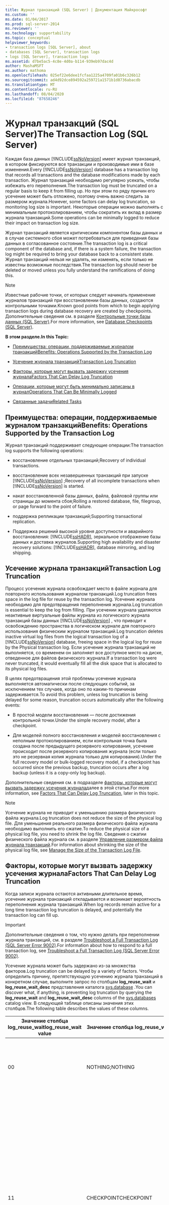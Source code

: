 ```yaml
---
title: Журнал транзакций (SQL Server) | Документация Майкрософт
ms.custom: ''
ms.date: 01/04/2017
ms.prod: sql-server-2014
ms.reviewer: ''
ms.technology: supportability
ms.topic: conceptual
helpviewer_keywords:
- transaction logs [SQL Server], about
- databases [SQL Server], transaction logs
- logs [SQL Server], transaction logs
ms.assetid: d7be5ac5-4c8e-4d0a-b114-939eb97dac4d
author: MashaMSFT
ms.author: mathoma
ms.openlocfilehash: 025ef22e6dee1fcfaa1225a4709fa01b6c326b12
ms.sourcegitcommit: ad4d92dce894592a259721a1571b1d8736abacdb
ms.translationtype: MT
ms.contentlocale: ru-RU
ms.lasthandoff: 08/04/2020
ms.locfileid: "87658246"
---
```

# <a name="the-transaction-log-sql-server"></a><span data-ttu-id="13200-102">Журнал транзакций (SQL Server)</span><span class="sxs-lookup"><span data-stu-id="13200-102">The Transaction Log (SQL Server)</span></span>
  <span data-ttu-id="13200-103">Каждая база данных [!INCLUDE[ssNoVersion](../../includes/ssnoversion-md.md)] имеет журнал транзакций, в котором фиксируются все транзакции и производимые ими в базе изменения.</span><span class="sxs-lookup"><span data-stu-id="13200-103">Every [!INCLUDE[ssNoVersion](../../includes/ssnoversion-md.md)] database has a transaction log that records all transactions and the database modifications made by each transaction.</span></span> <span data-ttu-id="13200-104">Журнал транзакций необходимо регулярно усекать, чтобы избежать его переполнения.</span><span class="sxs-lookup"><span data-stu-id="13200-104">The transaction log must be truncated on a regular basis to keep it from filling up.</span></span> <span data-ttu-id="13200-105">Но при этом по ряду причин его усечение может быть отложено, поэтому очень важно следить за размером журнала.</span><span class="sxs-lookup"><span data-stu-id="13200-105">However, some factors can delay log truncation, so monitoring log size is important.</span></span> <span data-ttu-id="13200-106">Некоторые операции можно выполнять с минимальным протоколированием, чтобы сократить их вклад в размер журнала транзакций.</span><span class="sxs-lookup"><span data-stu-id="13200-106">Some operations can be minimally logged to reduce their impact on transaction log size.</span></span>  
  
 <span data-ttu-id="13200-107">Журнал транзакций является критическим компонентом базы данных и в случае системного сбоя может потребоваться для приведения базы данных в согласованное состояние.</span><span class="sxs-lookup"><span data-stu-id="13200-107">The transaction log is a critical component of the database and, if there is a system failure, the transaction log might be required to bring your database back to a consistent state.</span></span> <span data-ttu-id="13200-108">Журнал транзакций нельзя ни удалять, ни изменять, если только не известны возможные последствия.</span><span class="sxs-lookup"><span data-stu-id="13200-108">The transaction log should never be deleted or moved unless you fully understand the ramifications of doing this.</span></span>  
  
> [!NOTE]  
>  <span data-ttu-id="13200-109">Известные рабочие точки, от которых следует начинать применение журналов транзакций при восстановлении базы данных, создаются контрольными точками.</span><span class="sxs-lookup"><span data-stu-id="13200-109">Known good points from which to begin applying transaction logs during database recovery are created by checkpoints.</span></span> <span data-ttu-id="13200-110">Дополнительные сведения см. в разделе [Контрольные точки базы данных (SQL Server)](database-checkpoints-sql-server.md).</span><span class="sxs-lookup"><span data-stu-id="13200-110">For more information, see [Database Checkpoints &#40;SQL Server&#41;](database-checkpoints-sql-server.md).</span></span>  
  
 <span data-ttu-id="13200-111">**В этом разделе.**</span><span class="sxs-lookup"><span data-stu-id="13200-111">**In this Topic:**</span></span>  
  
-   [<span data-ttu-id="13200-112">Преимущества: операции, поддерживаемые журналом транзакций</span><span class="sxs-lookup"><span data-stu-id="13200-112">Benefits: Operations Supported by the Transaction Log</span></span>](#Benefits)  
  
-   [<span data-ttu-id="13200-113">Усечение журнала транзакций</span><span class="sxs-lookup"><span data-stu-id="13200-113">Transaction Log Truncation</span></span>](#Truncation)  
  
-   [<span data-ttu-id="13200-114">Факторы, которые могут вызвать задержку усечения журнала</span><span class="sxs-lookup"><span data-stu-id="13200-114">Factors That Can Delay Log Truncation</span></span>](#FactorsThatDelayTruncation)  
  
-   [<span data-ttu-id="13200-115">Операции, которые могут быть минимально записаны в журнал</span><span class="sxs-lookup"><span data-stu-id="13200-115">Operations That Can Be Minimally Logged</span></span>](#MinimallyLogged)  
  
-   [<span data-ttu-id="13200-116">Связанные задачи</span><span class="sxs-lookup"><span data-stu-id="13200-116">Related Tasks</span></span>](#RelatedTasks)  
  
##  <a name="benefits-operations-supported-by-the-transaction-log"></a><a name="Benefits"></a><span data-ttu-id="13200-117">Преимущества: операции, поддерживаемые журналом транзакций</span><span class="sxs-lookup"><span data-stu-id="13200-117">Benefits: Operations Supported by the Transaction Log</span></span>  
 <span data-ttu-id="13200-118">Журнал транзакций поддерживает следующие операции:</span><span class="sxs-lookup"><span data-stu-id="13200-118">The transaction log supports the following operations:</span></span>  
  
-   <span data-ttu-id="13200-119">восстановление отдельных транзакций;</span><span class="sxs-lookup"><span data-stu-id="13200-119">Recovery of individual transactions.</span></span>  
  
-   <span data-ttu-id="13200-120">восстановление всех незавершенных транзакций при запуске [!INCLUDE[ssNoVersion](../../includes/ssnoversion-md.md)] ;</span><span class="sxs-lookup"><span data-stu-id="13200-120">Recovery of all incomplete transactions when [!INCLUDE[ssNoVersion](../../includes/ssnoversion-md.md)] is started.</span></span>  
  
-   <span data-ttu-id="13200-121">накат восстановленной базы данных, файла, файловой группы или страницы до момента сбоя;</span><span class="sxs-lookup"><span data-stu-id="13200-121">Rolling a restored database, file, filegroup, or page forward to the point of failure.</span></span>  
  
-   <span data-ttu-id="13200-122">поддержка репликации транзакций;</span><span class="sxs-lookup"><span data-stu-id="13200-122">Supporting transactional replication.</span></span>  
  
-   <span data-ttu-id="13200-123">Поддержка решений высокой уровня доступности и аварийного восстановления: [!INCLUDE[ssHADR](../../includes/sshadr-md.md)], зеркальное отображение базы данных и доставка журналов.</span><span class="sxs-lookup"><span data-stu-id="13200-123">Supporting high availability and disaster recovery solutions: [!INCLUDE[ssHADR](../../includes/sshadr-md.md)], database mirroring, and log shipping.</span></span>  
  
##  <a name="transaction-log-truncation"></a><a name="Truncation"></a> <span data-ttu-id="13200-124">Усечение журнала транзакций</span><span class="sxs-lookup"><span data-stu-id="13200-124">Transaction Log Truncation</span></span>  
 <span data-ttu-id="13200-125">Процесс усечения журнала освобождает место в файле журнала для повторного использования журналом транзакций.</span><span class="sxs-lookup"><span data-stu-id="13200-125">Log truncation frees space in the log file for reuse by the transaction log.</span></span> <span data-ttu-id="13200-126">Усечение журнала необходимо для предотвращения переполнения журнала.</span><span class="sxs-lookup"><span data-stu-id="13200-126">Log truncation is essential to keep the log from filling.</span></span> <span data-ttu-id="13200-127">При усечении журнала удаляются неактивные виртуальные файлы журнала из логического журнала транзакций базы данных [!INCLUDE[ssNoVersion](../../includes/ssnoversion-md.md)] , что приводит к освобождению пространства в логическом журнале для повторного использования физическим журналом транзакций.</span><span class="sxs-lookup"><span data-stu-id="13200-127">Log truncation deletes inactive virtual log files from the logical transaction log of a [!INCLUDE[ssNoVersion](../../includes/ssnoversion-md.md)] database, freeing space in the logical log for reuse by the Physical transaction log.</span></span> <span data-ttu-id="13200-128">Если усечение журнала транзакций не выполняется, со временем он заполняет все доступное место на диске, отведенное для файлов физического журнала.</span><span class="sxs-lookup"><span data-stu-id="13200-128">If a transaction log were never truncated, it would eventually fill all the disk space that is allocated to its physical log files.</span></span>  
  
 <span data-ttu-id="13200-129">В целях предотвращения этой проблемы усечение журнала выполняется автоматически после следующих событий, за исключением тех случаев, когда оно по каким-то причинам задерживается.</span><span class="sxs-lookup"><span data-stu-id="13200-129">To avoid this problem, unless log truncation is being delayed for some reason, truncation occurs automatically after the following events:</span></span>  
  
-   <span data-ttu-id="13200-130">В простой модели восстановления — после достижения контрольной точки.</span><span class="sxs-lookup"><span data-stu-id="13200-130">Under the simple recovery model, after a checkpoint.</span></span>  
  
-   <span data-ttu-id="13200-131">Для моделей полного восстановления и моделей восстановления с неполным протоколированием, если контрольная точка была создана после предыдущего резервного копирования, усечение происходит после резервного копирования журнала (если только это не резервная копия журнала только для копирования).</span><span class="sxs-lookup"><span data-stu-id="13200-131">Under the full recovery model or bulk-logged recovery model, if a checkpoint has occurred since the previous backup, truncation occurs after a log backup (unless it is a copy-only log backup).</span></span>  
  
 <span data-ttu-id="13200-132">Дополнительные сведения см. в подразделе [факторы, которые могут вызвать задержку усечения журнала](#FactorsThatDelayTruncation)далее в этой статье.</span><span class="sxs-lookup"><span data-stu-id="13200-132">For more information, see [Factors That Can Delay Log Truncation](#FactorsThatDelayTruncation), later in this topic.</span></span>  
  
> [!NOTE]  
>  <span data-ttu-id="13200-133">Усечение журнала не приводит к уменьшению размера физического файла журнала.</span><span class="sxs-lookup"><span data-stu-id="13200-133">Log truncation does not reduce the size of the physical log file.</span></span> <span data-ttu-id="13200-134">Для уменьшения реального размера физического файла журнала необходимо выполнить его сжатие.</span><span class="sxs-lookup"><span data-stu-id="13200-134">To reduce the physical size of a physical log file, you need to shrink the log file.</span></span> <span data-ttu-id="13200-135">Сведения о сжатии физического файла журнала см. в разделе [Управление размером файла журнала транзакций](manage-the-size-of-the-transaction-log-file.md).</span><span class="sxs-lookup"><span data-stu-id="13200-135">For information about shrinking the size of the physical log file, see [Manage the Size of the Transaction Log File](manage-the-size-of-the-transaction-log-file.md).</span></span>  
  
##  <a name="factors-that-can-delay-log-truncation"></a><a name="FactorsThatDelayTruncation"></a><span data-ttu-id="13200-136">Факторы, которые могут вызвать задержку усечения журнала</span><span class="sxs-lookup"><span data-stu-id="13200-136">Factors That Can Delay Log Truncation</span></span>  
 <span data-ttu-id="13200-137">Когда записи журнала остаются активными длительное время, усечение журнала транзакций откладывается и возникает вероятность переполнения журнала транзакций.</span><span class="sxs-lookup"><span data-stu-id="13200-137">When log records remain active for a long time transaction log truncation is delayed, and potentially the transaction log can fill up.</span></span>  
  
> [!IMPORTANT]  
>  <span data-ttu-id="13200-138">Дополнительные сведения о том, что нужно делать при переполнении журнала транзакций, см. в разделе [Troubleshoot a Full Transaction Log &#40;SQL Server Error 9002&#41;](troubleshoot-a-full-transaction-log-sql-server-error-9002.md).</span><span class="sxs-lookup"><span data-stu-id="13200-138">For information about how to respond to a full transaction log, see [Troubleshoot a Full Transaction Log &#40;SQL Server Error 9002&#41;](troubleshoot-a-full-transaction-log-sql-server-error-9002.md).</span></span>  
  
 <span data-ttu-id="13200-139">Усечение журнала может быть задержано из-за множества факторов.</span><span class="sxs-lookup"><span data-stu-id="13200-139">Log truncation can be delayed by a variety of factors.</span></span> <span data-ttu-id="13200-140">Чтобы определить причину, препятствующую усечению журнала транзакций в конкретном случае, выполните запрос по столбцам **log_reuse_wait** и **log_reuse_wait_desc** представления каталога [sys.database](/sql/relational-databases/system-catalog-views/sys-databases-transact-sql) .</span><span class="sxs-lookup"><span data-stu-id="13200-140">You can discover what, if anything, is preventing log truncation by querying the **log_reuse_wait** and **log_reuse_wait_desc** columns of the [sys.databases](/sql/relational-databases/system-catalog-views/sys-databases-transact-sql) catalog view.</span></span> <span data-ttu-id="13200-141">В следующей таблице описаны значения этих столбцов.</span><span class="sxs-lookup"><span data-stu-id="13200-141">The following table describes the values of these columns.</span></span>  
  
|<span data-ttu-id="13200-142">Значение столбца log_reuse_wait</span><span class="sxs-lookup"><span data-stu-id="13200-142">log_reuse_wait value</span></span>|<span data-ttu-id="13200-143">Значение столбца log_reuse_wait_desc</span><span class="sxs-lookup"><span data-stu-id="13200-143">log_reuse_wait_desc value</span></span>|<span data-ttu-id="13200-144">Описание</span><span class="sxs-lookup"><span data-stu-id="13200-144">Description</span></span>|  
|----------------------------|----------------------------------|-----------------|  
|<span data-ttu-id="13200-145">0</span><span class="sxs-lookup"><span data-stu-id="13200-145">0</span></span>|<span data-ttu-id="13200-146">NOTHING;</span><span class="sxs-lookup"><span data-stu-id="13200-146">NOTHING</span></span>|<span data-ttu-id="13200-147">В данный момент существует один или более виртуальных файлов журнала, доступных для повторного использования.</span><span class="sxs-lookup"><span data-stu-id="13200-147">Currently there are one or more reusable virtual log files.</span></span>|  
|<span data-ttu-id="13200-148">1</span><span class="sxs-lookup"><span data-stu-id="13200-148">1</span></span>|<span data-ttu-id="13200-149">CHECKPOINT</span><span class="sxs-lookup"><span data-stu-id="13200-149">CHECKPOINT</span></span>|<span data-ttu-id="13200-150">С момента последнего усечения журнала не было новых контрольных точек, либо заголовок журнала не перемещался за пределы виртуального файла журнала.</span><span class="sxs-lookup"><span data-stu-id="13200-150">No checkpoint has occurred since the last log truncation, or the head of the log has not yet moved beyond a virtual log file.</span></span> <span data-ttu-id="13200-151">(Все модели восстановления)</span><span class="sxs-lookup"><span data-stu-id="13200-151">(All recovery models)</span></span><br /><br /> <span data-ttu-id="13200-152">Это широко распространенная причина задержки усечения журнала.</span><span class="sxs-lookup"><span data-stu-id="13200-152">This is a routine reason for delaying log truncation.</span></span> <span data-ttu-id="13200-153">Дополнительные сведения см. в разделе [Контрольные точки базы данных (SQL Server)](database-checkpoints-sql-server.md).</span><span class="sxs-lookup"><span data-stu-id="13200-153">For more information, see [Database Checkpoints &#40;SQL Server&#41;](database-checkpoints-sql-server.md).</span></span>|  
|<span data-ttu-id="13200-154">2</span><span class="sxs-lookup"><span data-stu-id="13200-154">2</span></span>|<span data-ttu-id="13200-155">LOG_BACKUP</span><span class="sxs-lookup"><span data-stu-id="13200-155">LOG_BACKUP</span></span>|<span data-ttu-id="13200-156">Требуется выполнить резервное копирование журналов, поскольку лишь после этого журнал транзакций может быть усечен.</span><span class="sxs-lookup"><span data-stu-id="13200-156">A log backup is required before the transaction log can be truncated.</span></span> <span data-ttu-id="13200-157">(Только для моделей полного восстановления и моделей восстановления с неполным протоколированием)</span><span class="sxs-lookup"><span data-stu-id="13200-157">(Full or bulk-logged recovery models only)</span></span><br /><br /> <span data-ttu-id="13200-158">После завершения создания следующей резервной копии журнала некоторое пространство журнала может освободиться для повторного использования.</span><span class="sxs-lookup"><span data-stu-id="13200-158">When the next log backup is completed, some log space might become reusable.</span></span>|  
|<span data-ttu-id="13200-159">3</span><span class="sxs-lookup"><span data-stu-id="13200-159">3</span></span>|<span data-ttu-id="13200-160">ACTIVE_BACKUP_OR_RESTORE</span><span class="sxs-lookup"><span data-stu-id="13200-160">ACTIVE_BACKUP_OR_RESTORE</span></span>|<span data-ttu-id="13200-161">Выполняется резервное копирование или восстановление данных (для всех моделей восстановления).</span><span class="sxs-lookup"><span data-stu-id="13200-161">A data backup or a restore is in progress (all recovery models).</span></span><br /><br /> <span data-ttu-id="13200-162">Если усечению журнала препятствует резервное копирование данных, то проблему может решить отмена операции резервного копирования.</span><span class="sxs-lookup"><span data-stu-id="13200-162">If a data backup is preventing log truncation, canceling the backup operation might help the immediate problem.</span></span>|  
|<span data-ttu-id="13200-163">4</span><span class="sxs-lookup"><span data-stu-id="13200-163">4</span></span>|<span data-ttu-id="13200-164">ACTIVE_TRANSACTION</span><span class="sxs-lookup"><span data-stu-id="13200-164">ACTIVE_TRANSACTION</span></span>|<span data-ttu-id="13200-165">Активна одна из транзакций (для всех моделей восстановления).</span><span class="sxs-lookup"><span data-stu-id="13200-165">A transaction is active (all recovery models).</span></span><br /><br /> <span data-ttu-id="13200-166">Во время начала создания резервной копии журнала может существовать длительная транзакция.</span><span class="sxs-lookup"><span data-stu-id="13200-166">A long-running transaction might exist at the start of the log backup.</span></span> <span data-ttu-id="13200-167">В этом случае, чтобы освободить пространство, может потребоваться создание другой резервной копии журнала.</span><span class="sxs-lookup"><span data-stu-id="13200-167">In this case, freeing the space might require another log backup.</span></span> <span data-ttu-id="13200-168">Обратите внимание, что длительные транзакции препятствуют усечению журнала во всех моделях восстановления, включая простую модель восстановления, при которой журнал транзакций обычно усекается на каждой автоматической контрольной точке.</span><span class="sxs-lookup"><span data-stu-id="13200-168">Note that a long-running transactions prevent log truncation under all recovery models, including the simple recovery model, under which the transaction log is generally truncated on each automatic checkpoint.</span></span><br /><br /> <span data-ttu-id="13200-169">Транзакция отложена.</span><span class="sxs-lookup"><span data-stu-id="13200-169">A transaction is deferred.</span></span> <span data-ttu-id="13200-170">*Отложенная транзакция* — это активная транзакция, откат которой был заблокирован по причине недоступности какого-либо ресурса.</span><span class="sxs-lookup"><span data-stu-id="13200-170">A *deferred transaction* is effectively an active transaction whose rollback is blocked because of some unavailable resource.</span></span> <span data-ttu-id="13200-171">Дополнительные сведения о причинах, вызывающих появление отложенных транзакций, и о том, как их можно вывести из такого состояния, см. в статье [Отложенные транзакции (SQL Server)](../backup-restore/deferred-transactions-sql-server.md).</span><span class="sxs-lookup"><span data-stu-id="13200-171">For information about the causes of deferred transactions and how to move them out of the deferred state, see [Deferred Transactions &#40;SQL Server&#41;](../backup-restore/deferred-transactions-sql-server.md).</span></span> <br /><br /><span data-ttu-id="13200-172">Длительные транзакции также могут переполнить журнал транзакций базы данных tempdb.</span><span class="sxs-lookup"><span data-stu-id="13200-172">Long-running transactions might also fill up tempdb's transaction log.</span></span> <span data-ttu-id="13200-173">Пользовательские транзакции неявно используют базу данных tempdb для внутренних объектов, например для сортировки рабочих таблиц, хэширования рабочих файлов, перемещения рабочих таблиц и управления версиями строк.</span><span class="sxs-lookup"><span data-stu-id="13200-173">Tempdb is used implicitly by user transactions for internal objects such as work tables for sorting, work files for hashing, cursor work tables, and row versioning.</span></span> <span data-ttu-id="13200-174">Даже если пользовательская транзакция включает только чтение данных (запросы SELECT), внутренние объекты могут создаваться и использоваться в пользовательских транзакциях.</span><span class="sxs-lookup"><span data-stu-id="13200-174">Even if the user transaction includes only reading data (SELECT queries), internal objects may be created and used under user transactions.</span></span> <span data-ttu-id="13200-175">В результате журнал транзакций базы данных tempdb может быть заполнен.</span><span class="sxs-lookup"><span data-stu-id="13200-175">Then the tempdb transaction log can be filled.</span></span>|  
|<span data-ttu-id="13200-176">5</span><span class="sxs-lookup"><span data-stu-id="13200-176">5</span></span>|<span data-ttu-id="13200-177">DATABASE_MIRRORING</span><span class="sxs-lookup"><span data-stu-id="13200-177">DATABASE_MIRRORING</span></span>|<span data-ttu-id="13200-178">Зеркальное отображение базы данных приостановлено или в режиме высокой производительности зеркальная база данных намного отстает от основной.</span><span class="sxs-lookup"><span data-stu-id="13200-178">Database mirroring is paused, or under high-performance mode, the mirror database is significantly behind the principal database.</span></span> <span data-ttu-id="13200-179">(Только для модели полного восстановления)</span><span class="sxs-lookup"><span data-stu-id="13200-179">(Full recovery model only)</span></span><br /><br /> <span data-ttu-id="13200-180">Дополнительные сведения см. в разделе [Зеркальное отображение базы данных (SQL Server)](../../database-engine/database-mirroring/database-mirroring-sql-server.md).</span><span class="sxs-lookup"><span data-stu-id="13200-180">For more information, see [Database Mirroring &#40;SQL Server&#41;](../../database-engine/database-mirroring/database-mirroring-sql-server.md).</span></span>|  
|<span data-ttu-id="13200-181">6</span><span class="sxs-lookup"><span data-stu-id="13200-181">6</span></span>|<span data-ttu-id="13200-182">РЕПЛИКАЦИЯ</span><span class="sxs-lookup"><span data-stu-id="13200-182">REPLICATION</span></span>|<span data-ttu-id="13200-183">Во время репликации транзакций в базу данных распространителя не доставляются транзакции, имеющие отношение к публикациям.</span><span class="sxs-lookup"><span data-stu-id="13200-183">During transactional replications, transactions relevant to the publications are still undelivered to the distribution database.</span></span> <span data-ttu-id="13200-184">(Только для модели полного восстановления)</span><span class="sxs-lookup"><span data-stu-id="13200-184">(Full recovery model only)</span></span><br /><br /> <span data-ttu-id="13200-185">Дополнительные сведения о репликации транзакций см. в разделе [SQL Server Replication](../../relational-databases/replication/sql-server-replication.md).</span><span class="sxs-lookup"><span data-stu-id="13200-185">For information about transactional replication, see [SQL Server Replication](../../relational-databases/replication/sql-server-replication.md).</span></span>|  
|<span data-ttu-id="13200-186">7</span><span class="sxs-lookup"><span data-stu-id="13200-186">7</span></span>|<span data-ttu-id="13200-187">DATABASE_SNAPSHOT_CREATION</span><span class="sxs-lookup"><span data-stu-id="13200-187">DATABASE_SNAPSHOT_CREATION</span></span>|<span data-ttu-id="13200-188">Создается моментальный снимок базы данных.</span><span class="sxs-lookup"><span data-stu-id="13200-188">A database snapshot is being created.</span></span> <span data-ttu-id="13200-189">(Все модели восстановления)</span><span class="sxs-lookup"><span data-stu-id="13200-189">(All recovery models)</span></span><br /><br /> <span data-ttu-id="13200-190">Это очень распространенная (и обычно кратковременная) причина задержки усечения журнала транзакций.</span><span class="sxs-lookup"><span data-stu-id="13200-190">This is a routine, and typically brief, cause of delayed log truncation.</span></span>|  
|<span data-ttu-id="13200-191">8</span><span class="sxs-lookup"><span data-stu-id="13200-191">8</span></span>|<span data-ttu-id="13200-192">LOG_SCAN</span><span class="sxs-lookup"><span data-stu-id="13200-192">LOG_SCAN</span></span>|<span data-ttu-id="13200-193">Производится просмотр журнала.</span><span class="sxs-lookup"><span data-stu-id="13200-193">A log scan is occurring.</span></span> <span data-ttu-id="13200-194">(Все модели восстановления)</span><span class="sxs-lookup"><span data-stu-id="13200-194">(All recovery models)</span></span><br /><br /> <span data-ttu-id="13200-195">Это очень распространенная (и обычно кратковременная) причина задержки усечения журнала транзакций.</span><span class="sxs-lookup"><span data-stu-id="13200-195">This is a routine, and typically brief, cause of delayed log truncation.</span></span>|  
|<span data-ttu-id="13200-196">9</span><span class="sxs-lookup"><span data-stu-id="13200-196">9</span></span>|<span data-ttu-id="13200-197">AVAILABILITY_REPLICA</span><span class="sxs-lookup"><span data-stu-id="13200-197">AVAILABILITY_REPLICA</span></span>|<span data-ttu-id="13200-198">Вторичная реплика группы доступности применяет записи журнала транзакций этой базы данных к соответствующей базе данных-получателю.</span><span class="sxs-lookup"><span data-stu-id="13200-198">A secondary replica of an availability group is applying transaction log records of this database to a corresponding secondary database.</span></span> <span data-ttu-id="13200-199">(Модель полного восстановления)</span><span class="sxs-lookup"><span data-stu-id="13200-199">(Full recovery model)</span></span><br /><br /> <span data-ttu-id="13200-200">Дополнительные сведения см. в разделе Общие сведения о [группы доступности AlwaysOn &#40;SQL Server&#41;](../../database-engine/availability-groups/windows/overview-of-always-on-availability-groups-sql-server.md).</span><span class="sxs-lookup"><span data-stu-id="13200-200">For more information, see [Overview of AlwaysOn Availability Groups &#40;SQL Server&#41;](../../database-engine/availability-groups/windows/overview-of-always-on-availability-groups-sql-server.md).</span></span>|  
|<span data-ttu-id="13200-201">10</span><span class="sxs-lookup"><span data-stu-id="13200-201">10</span></span>|-|<span data-ttu-id="13200-202">Только для внутреннего применения</span><span class="sxs-lookup"><span data-stu-id="13200-202">For internal use only</span></span>|  
|<span data-ttu-id="13200-203">11</span><span class="sxs-lookup"><span data-stu-id="13200-203">11</span></span>|-|<span data-ttu-id="13200-204">Только для внутреннего применения</span><span class="sxs-lookup"><span data-stu-id="13200-204">For internal use only</span></span>|  
|<span data-ttu-id="13200-205">12</span><span class="sxs-lookup"><span data-stu-id="13200-205">12</span></span>|-|<span data-ttu-id="13200-206">Только для внутреннего применения</span><span class="sxs-lookup"><span data-stu-id="13200-206">For internal use only</span></span>|  
|<span data-ttu-id="13200-207">13</span><span class="sxs-lookup"><span data-stu-id="13200-207">13</span></span>|<span data-ttu-id="13200-208">OLDEST_PAGE</span><span class="sxs-lookup"><span data-stu-id="13200-208">OLDEST_PAGE</span></span>|<span data-ttu-id="13200-209">Если база данных настроена для использования косвенных контрольных точек, самая старая страница в базе данных может быть старше контрольной точки с номером LSN.</span><span class="sxs-lookup"><span data-stu-id="13200-209">If a database is configured to use indirect checkpoints, the oldest page on the database might be older than the checkpoint LSN.</span></span> <span data-ttu-id="13200-210">В этом случае самая старая страница может задержать усечение журнала.</span><span class="sxs-lookup"><span data-stu-id="13200-210">In this case, the oldest page can delay log truncation.</span></span> <span data-ttu-id="13200-211">(Все модели восстановления)</span><span class="sxs-lookup"><span data-stu-id="13200-211">(All recovery models)</span></span><br /><br /> <span data-ttu-id="13200-212">Сведения о косвенных контрольных точках см. в статье [Database Checkpoints &#40;SQL Server&#41;](database-checkpoints-sql-server.md).</span><span class="sxs-lookup"><span data-stu-id="13200-212">For information about indirect checkpoints, see [Database Checkpoints &#40;SQL Server&#41;](database-checkpoints-sql-server.md).</span></span>|  
|<span data-ttu-id="13200-213">14</span><span class="sxs-lookup"><span data-stu-id="13200-213">14</span></span>|<span data-ttu-id="13200-214">OTHER_TRANSIENT</span><span class="sxs-lookup"><span data-stu-id="13200-214">OTHER_TRANSIENT</span></span>|<span data-ttu-id="13200-215">Эта значение сейчас не используется.</span><span class="sxs-lookup"><span data-stu-id="13200-215">This value is currently not used.</span></span>|  
|<span data-ttu-id="13200-216">16</span><span class="sxs-lookup"><span data-stu-id="13200-216">16</span></span>|<span data-ttu-id="13200-217">XTP_CHECKPOINT</span><span class="sxs-lookup"><span data-stu-id="13200-217">XTP_CHECKPOINT</span></span>|<span data-ttu-id="13200-218">Если база данных имеет оптимизированную для памяти файловую группу, журнал транзакций может не усекаться до срабатывания автоматической контрольной точки [!INCLUDE[hek_2](../../includes/hek-2-md.md)] (что происходит при росте размера журнала на каждые 512 МБ).</span><span class="sxs-lookup"><span data-stu-id="13200-218">When a database has a memory-optimized filegroup, the transaction log may not truncate until automatic [!INCLUDE[hek_2](../../includes/hek-2-md.md)] checkpoint is triggered (which happens at every 512 MB of log growth).</span></span><br /><br /> <span data-ttu-id="13200-219">Примечание. чтобы усечь журнал транзакций до 512 МБ, запустите команду Checkpoint вручную в соответствии с рассматриваемой базой данных.</span><span class="sxs-lookup"><span data-stu-id="13200-219">Note: To truncate transaction log before 512 MB size, fire the Checkpoint command manually against the database in question.</span></span>|  
  
##  <a name="operations-that-can-be-minimally-logged"></a><a name="MinimallyLogged"></a><span data-ttu-id="13200-220">Операции, которые могут быть минимально записаны в журнал</span><span class="sxs-lookup"><span data-stu-id="13200-220">Operations That Can Be Minimally Logged</span></span>  
 <span data-ttu-id="13200-221">*Минимальное протоколирование* — это протоколирование только информации, необходимой для восстановления транзакции без поддержки восстановления на момент времени.</span><span class="sxs-lookup"><span data-stu-id="13200-221">*Minimal logging* involves logging only the information that is required to recover the transaction without supporting point-in-time recovery.</span></span> <span data-ttu-id="13200-222">В этом разделе определяются операции, которые подлежат минимальному протоколированию в модели восстановления с неполным протоколированием (как и в простой модели восстановления, кроме случаев, когда выполняется резервное копирование).</span><span class="sxs-lookup"><span data-stu-id="13200-222">This topic identifies the operations that are minimally logged under the bulk-logged recovery model (as well as under the simple recovery model, except when a backup is running).</span></span>  
  
> [!NOTE]  
>  <span data-ttu-id="13200-223">Минимальное протоколирование не поддерживается для оптимизированных для памяти таблиц.</span><span class="sxs-lookup"><span data-stu-id="13200-223">Minimal logging is not supported for memory-optimized tables.</span></span>  
  
> [!NOTE]  
>  <span data-ttu-id="13200-224">В модели полного восстановления все массовые операции полностью протоколируются.</span><span class="sxs-lookup"><span data-stu-id="13200-224">Under the full recovery model, all bulk operations are fully logged.</span></span> <span data-ttu-id="13200-225">Однако для набора массовых операций можно использовать минимальное протоколирование, временно переключив базу данных на модель восстановления с неполным протоколированием во время массовых операций.</span><span class="sxs-lookup"><span data-stu-id="13200-225">However, you can minimize logging for a set of bulk operations by switching the database to the bulk-logged recovery model temporarily for bulk operations.</span></span> <span data-ttu-id="13200-226">Минимальное протоколирование более эффективно, чем полное, и снижает вероятность того, что во время массовой операции большого объема будет заполнено все доступное пространство журнала транзакций.</span><span class="sxs-lookup"><span data-stu-id="13200-226">Minimal logging is more efficient than full logging, and it reduces the possibility of a large-scale bulk operation filling the available transaction log space during a bulk transaction.</span></span> <span data-ttu-id="13200-227">Однако, если при включенном минимальном протоколировании база данных будет повреждена или потеряна, ее нельзя будет восстановить до точки сбоя.</span><span class="sxs-lookup"><span data-stu-id="13200-227">However, if the database is damaged or lost when minimal logging is in effect, you cannot recover the database to the point of failure.</span></span>  
  
 <span data-ttu-id="13200-228">Следующие операции, выполняемые с полным протоколированием в модели полного восстановления, осуществляются с минимальным протоколированием в простой модели восстановления и модели восстановления с неполным протоколированием:</span><span class="sxs-lookup"><span data-stu-id="13200-228">The following operations, which are fully logged under the full recovery model, are minimally logged under the simple and bulk-logged recovery model:</span></span>  
  
-   <span data-ttu-id="13200-229">Операции массового импорта ([bcp](../../tools/bcp-utility.md), [BULK INSERT](/sql/t-sql/statements/bulk-insert-transact-sql) и [INSERT... SELECT](/sql/t-sql/statements/insert-transact-sql)).</span><span class="sxs-lookup"><span data-stu-id="13200-229">Bulk import operations ([bcp](../../tools/bcp-utility.md), [BULK INSERT](/sql/t-sql/statements/bulk-insert-transact-sql), and [INSERT... SELECT](/sql/t-sql/statements/insert-transact-sql)).</span></span> <span data-ttu-id="13200-230">Дополнительные сведения о том, когда массовый импорт в таблицу подлежит минимальному протоколированию, см. в разделе [Prerequisites for Minimal Logging in Bulk Import](../import-export/prerequisites-for-minimal-logging-in-bulk-import.md).</span><span class="sxs-lookup"><span data-stu-id="13200-230">For more information about when bulk import into a table is minimally logged, see [Prerequisites for Minimal Logging in Bulk Import](../import-export/prerequisites-for-minimal-logging-in-bulk-import.md).</span></span>  
  
    > [!NOTE]  
    >  <span data-ttu-id="13200-231">Если включена репликация транзакций, операции BULK INSERT полностью протоколируются даже в модели с неполным протоколированием.</span><span class="sxs-lookup"><span data-stu-id="13200-231">When transactional replication is enabled, BULK INSERT operations are fully logged even under the Bulk Logged recovery model.</span></span>  
  
-   <span data-ttu-id="13200-232">Операции SELECT [Into](/sql/t-sql/queries/select-into-clause-transact-sql) .</span><span class="sxs-lookup"><span data-stu-id="13200-232">SELECT [INTO](/sql/t-sql/queries/select-into-clause-transact-sql) operations.</span></span>  
  
    > [!NOTE]  
    >  <span data-ttu-id="13200-233">Если включена репликация транзакций, операции SELECT INTO полностью протоколируются даже в модели восстановления с неполным протоколированием.</span><span class="sxs-lookup"><span data-stu-id="13200-233">When transactional replication is enabled, SELECT INTO operations are fully logged even under the Bulk Logged recovery model.</span></span>  
  
-   <span data-ttu-id="13200-234">Частичные обновления типов данных с большими значениями с помощью предложений .WRITE инструкции [UPDATE](/sql/t-sql/queries/update-transact-sql) при вставке или добавлении новых данных.</span><span class="sxs-lookup"><span data-stu-id="13200-234">Partial updates to large value data types, using the .WRITE clause in the [UPDATE](/sql/t-sql/queries/update-transact-sql) statement when inserting or appending new data.</span></span> <span data-ttu-id="13200-235">Обратите внимание, что минимальное протоколирование не используется при обновлении существующих значений.</span><span class="sxs-lookup"><span data-stu-id="13200-235">Note that minimal logging is not used when existing values are updated.</span></span> <span data-ttu-id="13200-236">Дополнительные сведения о больших типах-значениях см. в статье [Типы данных (Transact-SQL)](/sql/t-sql/data-types/data-types-transact-sql).</span><span class="sxs-lookup"><span data-stu-id="13200-236">For more information about large value data types, see [Data Types &#40;Transact-SQL&#41;](/sql/t-sql/data-types/data-types-transact-sql).</span></span>  
  
-   <span data-ttu-id="13200-237">Инструкции [WRITETEXT](/sql/t-sql/queries/writetext-transact-sql) и [UPDATETEXT](/sql/t-sql/queries/updatetext-transact-sql) при вставке или добавлении новых данных в `text` `ntext` `image` столбцы типа данных, и.</span><span class="sxs-lookup"><span data-stu-id="13200-237">[WRITETEXT](/sql/t-sql/queries/writetext-transact-sql) and [UPDATETEXT](/sql/t-sql/queries/updatetext-transact-sql) statements when inserting or appending new data into the `text`, `ntext`, and `image` data type columns.</span></span> <span data-ttu-id="13200-238">Обратите внимание, что минимальное протоколирование не используется при обновлении существующих значений.</span><span class="sxs-lookup"><span data-stu-id="13200-238">Note that minimal logging is not used when existing values are updated.</span></span>  
  
    > [!NOTE]  
    >  <span data-ttu-id="13200-239">Инструкции WRITETEXT и UPDATETEXT являются устаревшими, поэтому следует избегать их использования в новых приложениях.</span><span class="sxs-lookup"><span data-stu-id="13200-239">The WRITETEXT and UPDATETEXT statements are deprecated, so you should avoid using them in new applications.</span></span>  
  
-   <span data-ttu-id="13200-240">Если в базе данных используется простая модель восстановления или модель восстановления с неполным протоколированием, некоторые DDL-операции с индексом протоколируются в минимальном объеме при их выполнении как режиме «вне сети», так и в режиме «в сети».</span><span class="sxs-lookup"><span data-stu-id="13200-240">If the database is set to the simple or bulk-logged recovery model, some index DDL operations are minimally logged whether the operation is executed offline or online.</span></span> <span data-ttu-id="13200-241">Минимально протоколируются следующие операции с индексами.</span><span class="sxs-lookup"><span data-stu-id="13200-241">The minimally logged index operations are as follows:</span></span>  
  
    -   <span data-ttu-id="13200-242">Операции[CREATE INDEX](/sql/t-sql/statements/create-index-transact-sql) (включая индексированные представления).</span><span class="sxs-lookup"><span data-stu-id="13200-242">[CREATE INDEX](/sql/t-sql/statements/create-index-transact-sql) operations (including indexed views).</span></span>  
  
    -   <span data-ttu-id="13200-243">Операции[ALTER INDEX](/sql/t-sql/statements/alter-index-transact-sql) REBUILD или DBCC DBREINDEX.</span><span class="sxs-lookup"><span data-stu-id="13200-243">[ALTER INDEX](/sql/t-sql/statements/alter-index-transact-sql) REBUILD or DBCC DBREINDEX operations.</span></span>  
  
        > [!NOTE]  
        >  <span data-ttu-id="13200-244">Инструкция DBCC DBREINDEX является устаревшей, поэтому следует избегать ее использования в новых приложениях.</span><span class="sxs-lookup"><span data-stu-id="13200-244">The DBCC DBREINDEX statement is deprecated so you should avoid using it in new applications.</span></span>  
  
    -   <span data-ttu-id="13200-245">Перестроение новой кучи DROP INDEX (если применимо).</span><span class="sxs-lookup"><span data-stu-id="13200-245">DROP INDEX new heap rebuild (if applicable).</span></span>  
  
        > [!NOTE]  
        >  <span data-ttu-id="13200-246"> Освобождение страниц индекса в ходе выполнения операции [DROP INDEX](/sql/t-sql/statements/drop-index-transact-sql) всегда протоколируется полностью.</span><span class="sxs-lookup"><span data-stu-id="13200-246">Index page deallocation during a [DROP INDEX](/sql/t-sql/statements/drop-index-transact-sql) operation is always fully logged.</span></span>  
  
##  <a name="related-tasks"></a><a name="RelatedTasks"></a> <span data-ttu-id="13200-247">Связанные задачи</span><span class="sxs-lookup"><span data-stu-id="13200-247">Related Tasks</span></span>  
 `Managing the transaction log`  
  
-   [<span data-ttu-id="13200-248">Управление размером файла журнала транзакций</span><span class="sxs-lookup"><span data-stu-id="13200-248">Manage the Size of the Transaction Log File</span></span>](manage-the-size-of-the-transaction-log-file.md)  
  
-   [<span data-ttu-id="13200-249">Устранение неполадок при переполнении журнала транзакций (ошибка SQL Server 9002)</span><span class="sxs-lookup"><span data-stu-id="13200-249">Troubleshoot a Full Transaction Log &#40;SQL Server Error 9002&#41;</span></span>](troubleshoot-a-full-transaction-log-sql-server-error-9002.md)  
  
 <span data-ttu-id="13200-250">**Резервное копирование журнала транзакций (модель полного восстановления)**</span><span class="sxs-lookup"><span data-stu-id="13200-250">**Backing Up the Transaction Log (Full Recovery Model)**</span></span>  
  
-   [<span data-ttu-id="13200-251">Создание резервной копии журнала транзакций (SQL Server)</span><span class="sxs-lookup"><span data-stu-id="13200-251">Back Up a Transaction Log &#40;SQL Server&#41;</span></span>](../backup-restore/back-up-a-transaction-log-sql-server.md)  
  
 <span data-ttu-id="13200-252">**Восстановление журнала транзакций (модель полного восстановления)**</span><span class="sxs-lookup"><span data-stu-id="13200-252">**Restoring the Transaction Log (Full Recovery Model)**</span></span>  
  
-  [<span data-ttu-id="13200-253">Восстановление резервной копии журнала транзакций</span><span class="sxs-lookup"><span data-stu-id="13200-253">Restore a Transaction Log Backup</span></span>](../backup-restore/restore-a-transaction-log-backup-sql-server.md)   
  
## <a name="see-also"></a><span data-ttu-id="13200-254">См. также:</span><span class="sxs-lookup"><span data-stu-id="13200-254">See Also</span></span>  
 <span data-ttu-id="13200-255">[Управление устойчивостью транзакций](control-transaction-durability.md) </span><span class="sxs-lookup"><span data-stu-id="13200-255">[Control Transaction Durability](control-transaction-durability.md) </span></span>  
 <span data-ttu-id="13200-256">[Предварительные условия для минимального протоколирования массового импорта данных](../import-export/prerequisites-for-minimal-logging-in-bulk-import.md) </span><span class="sxs-lookup"><span data-stu-id="13200-256">[Prerequisites for Minimal Logging in Bulk Import](../import-export/prerequisites-for-minimal-logging-in-bulk-import.md) </span></span>  
 <span data-ttu-id="13200-257">[Резервное копирование и восстановление баз данных SQL Server](../backup-restore/back-up-and-restore-of-sql-server-databases.md) </span><span class="sxs-lookup"><span data-stu-id="13200-257">[Back Up and Restore of SQL Server Databases](../backup-restore/back-up-and-restore-of-sql-server-databases.md) </span></span>  
 <span data-ttu-id="13200-258">[Контрольные точки базы данных (SQL Server)](database-checkpoints-sql-server.md) </span><span class="sxs-lookup"><span data-stu-id="13200-258">[Database Checkpoints &#40;SQL Server&#41;](database-checkpoints-sql-server.md) </span></span>  
 <span data-ttu-id="13200-259">[Просмотр или изменение свойств базы данных](../databases/view-or-change-the-properties-of-a-database.md) </span><span class="sxs-lookup"><span data-stu-id="13200-259">[View or Change the Properties of a Database](../databases/view-or-change-the-properties-of-a-database.md) </span></span>  
 [<span data-ttu-id="13200-260">Модели восстановления (SQL Server)</span><span class="sxs-lookup"><span data-stu-id="13200-260">Recovery Models &#40;SQL Server&#41;</span></span>](../backup-restore/recovery-models-sql-server.md)  
  
  
